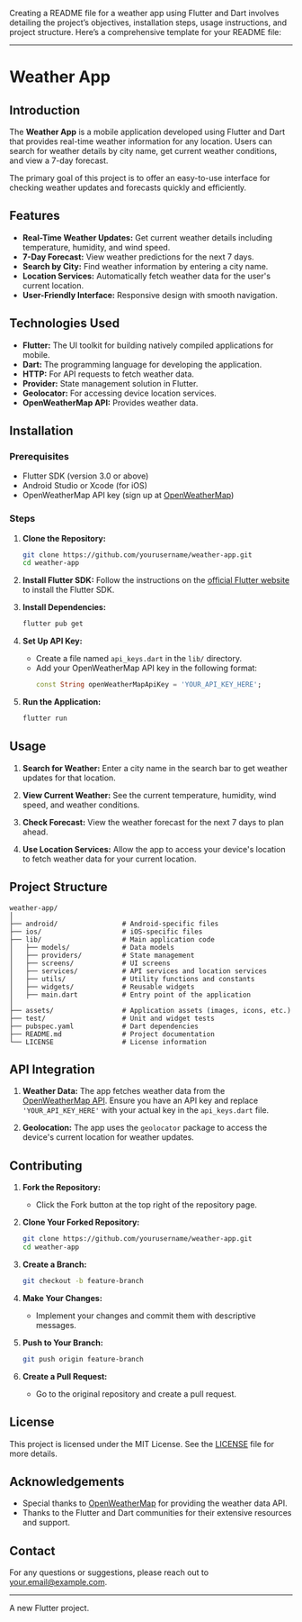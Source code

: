 Creating a README file for a weather app using Flutter and Dart involves detailing the project’s objectives, installation steps, usage instructions, and project structure. Here’s a comprehensive template for your README file:

---

# Weather App

## Introduction

The **Weather App** is a mobile application developed using Flutter and Dart that provides real-time weather information for any location. Users can search for weather details by city name, get current weather conditions, and view a 7-day forecast.

The primary goal of this project is to offer an easy-to-use interface for checking weather updates and forecasts quickly and efficiently.

## Features

- **Real-Time Weather Updates:** Get current weather details including temperature, humidity, and wind speed.
- **7-Day Forecast:** View weather predictions for the next 7 days.
- **Search by City:** Find weather information by entering a city name.
- **Location Services:** Automatically fetch weather data for the user's current location.
- **User-Friendly Interface:** Responsive design with smooth navigation.

## Technologies Used

- **Flutter:** The UI toolkit for building natively compiled applications for mobile.
- **Dart:** The programming language for developing the application.
- **HTTP:** For API requests to fetch weather data.
- **Provider:** State management solution in Flutter.
- **Geolocator:** For accessing device location services.
- **OpenWeatherMap API:** Provides weather data.

## Installation

### Prerequisites

- Flutter SDK (version 3.0 or above)
- Android Studio or Xcode (for iOS)
- OpenWeatherMap API key (sign up at [OpenWeatherMap](https://openweathermap.org/))

### Steps

1. **Clone the Repository:**
    ```bash
    git clone https://github.com/yourusername/weather-app.git
    cd weather-app
    ```

2. **Install Flutter SDK:**
    Follow the instructions on the [official Flutter website](https://flutter.dev/docs/get-started/install) to install the Flutter SDK.

3. **Install Dependencies:**
    ```bash
    flutter pub get
    ```

4. **Set Up API Key:**
    - Create a file named `api_keys.dart` in the `lib/` directory.
    - Add your OpenWeatherMap API key in the following format:
      ```dart
      const String openWeatherMapApiKey = 'YOUR_API_KEY_HERE';
      ```

5. **Run the Application:**
    ```bash
    flutter run
    ```

## Usage

1. **Search for Weather:**
   Enter a city name in the search bar to get weather updates for that location.

2. **View Current Weather:**
   See the current temperature, humidity, wind speed, and weather conditions.

3. **Check Forecast:**
   View the weather forecast for the next 7 days to plan ahead.

4. **Use Location Services:**
   Allow the app to access your device's location to fetch weather data for your current location.

## Project Structure

```
weather-app/
│
├── android/                # Android-specific files
├── ios/                    # iOS-specific files
├── lib/                    # Main application code
│   ├── models/             # Data models
│   ├── providers/          # State management
│   ├── screens/            # UI screens
│   ├── services/           # API services and location services
│   ├── utils/              # Utility functions and constants
│   ├── widgets/            # Reusable widgets
│   ├── main.dart           # Entry point of the application
│
├── assets/                 # Application assets (images, icons, etc.)
├── test/                   # Unit and widget tests
├── pubspec.yaml            # Dart dependencies
├── README.md               # Project documentation
└── LICENSE                 # License information
```

## API Integration

1. **Weather Data:**
   The app fetches weather data from the [OpenWeatherMap API](https://openweathermap.org/api). Ensure you have an API key and replace `'YOUR_API_KEY_HERE'` with your actual key in the `api_keys.dart` file.

2. **Geolocation:**
   The app uses the `geolocator` package to access the device's current location for weather updates.

## Contributing

1. **Fork the Repository:**
   - Click the Fork button at the top right of the repository page.

2. **Clone Your Forked Repository:**
    ```bash
    git clone https://github.com/yourusername/weather-app.git
    cd weather-app
    ```

3. **Create a Branch:**
    ```bash
    git checkout -b feature-branch
    ```

4. **Make Your Changes:**
   - Implement your changes and commit them with descriptive messages.

5. **Push to Your Branch:**
    ```bash
    git push origin feature-branch
    ```

6. **Create a Pull Request:**
   - Go to the original repository and create a pull request.

## License

This project is licensed under the MIT License. See the [LICENSE](LICENSE) file for more details.

## Acknowledgements

- Special thanks to [OpenWeatherMap](https://openweathermap.org/) for providing the weather data API.
- Thanks to the Flutter and Dart communities for their extensive resources and support.

## Contact

For any questions or suggestions, please reach out to [your.email@example.com](mailto:your.email@example.com).

---


A new Flutter project.
